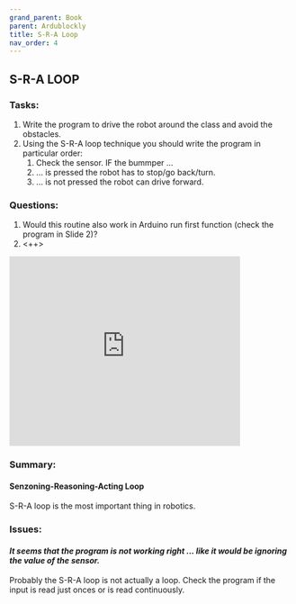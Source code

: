 ```yaml
---
grand_parent: Book
parent: Ardublockly
title: S-R-A Loop
nav_order: 4
---
```


## S-R-A LOOP

### Tasks:

1. Write the program to drive the robot around the class and avoid the
    obstacles.
1. Using the S-R-A loop technique you should write the program in
    particular order:
    1.  Check the sensor. IF the bummper  ...
    2.   ... is pressed the robot has to stop/go back/turn.
    3.   ... is not pressed the robot can drive forward.

### Questions:

1.  Would this routine also work in Arduino run first function (check
    the program in Slide 2)?
2.  <++>

<iframe src="https://docs.google.com/presentation/d/13B5ynixnR7ZRl4__jpnLk7gP8_S3yF2U2zaUpZtax1o/embed?authuser=0&hl=en&size=s" width="410" height="337" title="S-R-A Loop" frameborder="0" allowfullscreen="true" mozallowfullscreen="true" webkitallowfullscreen="true"></iframe>

### Summary:

#### Senzoning-Reasoning-Acting Loop

S-R-A loop is the most important thing in robotics.

### Issues:

#### *It seems that the program is not working right \... like it would be ignoring the value of the sensor.*

Probably the S-R-A loop is not actually a loop. Check the program if the input is read just onces or is read continuously.  

